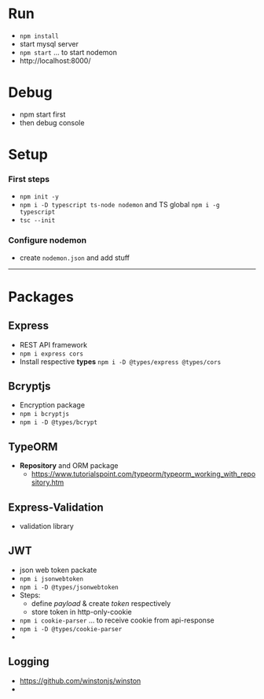 # Run

-   `npm install`
-   start mysql server
-   `npm start` ... to start nodemon
-   http://localhost:8000/

# Debug

-   npm start first
-   then debug console

# Setup

### First steps

-   `npm init -y`
-   `npm i -D typescript ts-node nodemon` and TS global `npm i -g typescript`
-   `tsc --init`

### Configure nodemon

-   create `nodemon.json` and add stuff

---

# Packages

## Express

-   REST API framework
-   `npm i express cors`
-   Install respective **types** `npm i -D @types/express @types/cors`

## Bcryptjs

-   Encryption package
-   `npm i bcryptjs`
-   `npm i -D @types/bcrypt`

## TypeORM

-   **Repository** and ORM package
    -   https://www.tutorialspoint.com/typeorm/typeorm_working_with_repository.htm

## Express-Validation

-   validation library

## JWT

-   json web token packate
-   `npm i jsonwebtoken`
-   `npm i -D @types/jsonwebtoken`
-   Steps:
    -   define _payload_ & create _token_ respectively
    -   store token in http-only-cookie
-   `npm i cookie-parser` ... to receive cookie from api-response
-   `npm i -D @types/cookie-parser`
-

## Logging

-   https://github.com/winstonjs/winston
-
